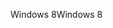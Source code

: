 <span data-ttu-id="27890-101">Windows 8</span><span class="sxs-lookup"><span data-stu-id="27890-101">Windows 8</span></span>